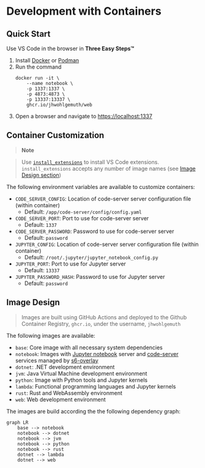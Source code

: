 Development with Containers
===========================

Quick Start
-----------

Use VS Code in the browser in **Three Easy Steps™**

1. Install [Docker](https://docs.docker.com/get-docker/) or [Podman](https://podman.io/)
2. Run the command
    ```shell
    docker run -it \
        --name notebook \
        -p 1337:1337 \
        -p 4873:4873 \
        -p 13337:13337 \
        ghcr.io/jhwohlgemuth/web
    ```
3. Open a browser and navigate to [https://localhost:1337](https://localhost:1337)

Container Customization
-----------------------
> **Note**

> Use [`install_extensions`](./code-server/install_extensions) to install VS Code extensions. `install_extensions` accepts any number of image names (see [Image Design section](#image-design))

The following environment variables are available to customize containers:
- `CODE_SERVER_CONFIG`: Location of code-server server configuration file (within container)
  - Default: `/app/code-server/config/config.yaml`
- `CODE_SERVER_PORT`: Port to use for code-server server
  - Default: `1337`
- `CODE_SERVER_PASSWORD`: Password to use for code-server server
  - Default: `password`
- `JUPYTER_CONFIG`: Location of code-server server configuration file (within container)
  - Default: `/root/.jupyter/jupyter_notebook_config.py`
- `JUPYTER_PORT`: Port to use for Jupyter server
  - Default: `13337`
- `JUPYTER_PASSWORD_HASH`: Password to use for Jupyter server
  - Default: `password`


Image Design
------------
> Images are built using GitHub Actions and deployed to the Github Container Registry, `ghcr.io`, under the username, `jhwohlgemuth`

The following images are available:
- `base`: Core image with all necessary system dependencies
- `notebook`: Images with [Jupyter notebook](https://github.com/jupyter/notebook) server and [code-server](https://github.com/coder/code-server) services managed by [s6-overlay](https://github.com/just-containers/s6-overlay)
- `dotnet`: .NET development environment
- `jvm`: Java Virtual Machine development environment
- `python`: Image with Python tools and Jupyter kernels
- `lambda`: Functional programming languages and Jupyter kernels
- `rust`: Rust and WebAssembly environment
- `web`: Web development environment

The images are build according the the following dependency graph:
```mermaid
graph LR
    base --> notebook
    notebook --> dotnet
    notebook --> jvm
    notebook --> python
    notebook --> rust
    dotnet --> lambda
    dotnet --> web
```

